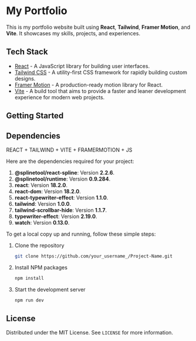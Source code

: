 # My Portfolio

This is my portfolio website built using **React**, **Tailwind**, **Framer Motion**, and **Vite**. It showcases my skills, projects, and experiences.

## Tech Stack

- [React](https://reactjs.org/) - A JavaScript library for building user interfaces.
- [Tailwind CSS](https://tailwindcss.com/) - A utility-first CSS framework for rapidly building custom designs.
- [Framer Motion](https://www.framer.com/motion/) - A production-ready motion library for React.
- [Vite](https://vitejs.dev/) - A build tool that aims to provide a faster and leaner development experience for modern web projects.

## Getting Started

## Dependencies
REACT + TAILWIND + VITE + FRAMERMOTION + JS

Here are the dependencies required for your project:

1. **@splinetool/react-spline**: Version **2.2.6**.
2. **@splinetool/runtime**: Version **0.9.284**.
3. **react**: Version **18.2.0**.
4. **react-dom**: Version **18.2.0**.
5. **react-typewriter-effect**: Version **1.1.0**.
6. **tailwind**: Version **1.0.0**.
7. **tailwind-scrollbar-hide**: Version **1.1.7**.
8. **typewriter-effect**: Version **2.19.0**.
9. **watch**: Version **0.13.0**.


To get a local copy up and running, follow these simple steps:

1. Clone the repository
   ```sh
   git clone https://github.com/your_username_/Project-Name.git
   ```
2. Install NPM packages
   ```sh
   npm install
   ```
3. Start the development server
   ```sh
   npm run dev
   ```

## License

Distributed under the MIT License. See `LICENSE` for more information.
